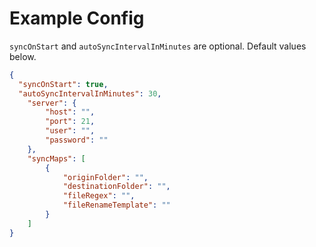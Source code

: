 # Example Config

`syncOnStart` and `autoSyncIntervalInMinutes` are optional. Default values below.

```json
{
  "syncOnStart": true,
  "autoSyncIntervalInMinutes": 30,
    "server": {
        "host": "",
        "port": 21,
        "user": "",
        "password": ""
    },
    "syncMaps": [
        {
            "originFolder": "",
            "destinationFolder": "",
            "fileRegex": "",
            "fileRenameTemplate": ""
        }
    ]
}
```
